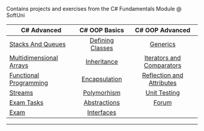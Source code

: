 Contains projects and exercises from the C# Fundamentals Module @ SoftUni


| C# Advanced           | C# OOP Basics | C# OOP Advanced  |
|-----------------------|:----------------------:|:------:|
|[Stacks And Queues](https://github.com/jackofdiamond5/Software-University/tree/master/C%23%20Fundamentals/C%23%20Advanced/Stacks%20And%20Queues)                   | [Defining Classes](https://github.com/jackofdiamond5/Software-University/tree/master/C%23%20Fundamentals/C%23%20OOP%20Basics/Defining%20Classes)                | [Generics](https://github.com/jackofdiamond5/Software-University/tree/master/C%23%20Fundamentals/C%23%20OOP%20Advanced/Generics/Generics_Exer)                            
|[Multidimensional Arrays](https://github.com/jackofdiamond5/Software-University/tree/master/C%23%20Fundamentals/C%23%20Advanced/Multidimensional%20Arrays)                       |[Inheritance](https://github.com/jackofdiamond5/Software-University/tree/master/C%23%20Fundamentals/C%23%20OOP%20Basics/Inheritance/Inheritance_Exer)                        |    [Iterators and Comparators](https://github.com/jackofdiamond5/Software-University/tree/master/C%23%20Fundamentals/C%23%20OOP%20Advanced/Iterators%20and%20Comparators/IterAndCompar_Exer)                   
|[Functional Programming](https://github.com/jackofdiamond5/Software-University/tree/master/C%23%20Fundamentals/C%23%20Advanced/Functional%20Programming)                      | [Encapsulation](https://github.com/jackofdiamond5/Software-University/tree/master/C%23%20Fundamentals/C%23%20OOP%20Basics/Encapsulation/Encapsulation_Exer)                       |   [Reflection and Attributes](https://github.com/jackofdiamond5/Software-University/tree/master/C%23%20Fundamentals/C%23%20OOP%20Advanced/Reflection%20and%20Attributes/ReflAndAttrib_Exer)             
|[Streams](https://github.com/jackofdiamond5/Software-University/tree/master/C%23%20Fundamentals/C%23%20Advanced/Streams/Streams_Exercises/Streams)                       | [Polymorhism](https://github.com/jackofdiamond5/Software-University/tree/master/C%23%20Fundamentals/C%23%20OOP%20Basics/Polymorphism/Polymorphism_Exer)                  | [Unit Testing](https://github.com/jackofdiamond5/Software-University/tree/master/C%23%20Fundamentals/C%23%20OOP%20Advanced/Unit%20Testing/Unit%20Testing_Exer)                
|[Exam Tasks](https://github.com/jackofdiamond5/Software-University/tree/master/C%23%20Fundamentals/C%23%20Advanced/Exam%20Tasks)                       |  [Abstractions](https://github.com/jackofdiamond5/Software-University/tree/master/C%23%20Fundamentals/C%23%20OOP%20Basics/Working%20With%20Abstraction/Abstractions_Exer)                      |   [Forum](https://github.com/jackofdiamond5/Software-University/tree/master/C%23%20Fundamentals/C%23%20OOP%20Advanced/Workshop_Forum)           
|   [Exam](https://github.com/jackofdiamond5/Software-University/tree/master/C%23%20Fundamentals/C%23%20Advanced/Exam%2011-02-2018)                    |   [Interfaces](https://github.com/jackofdiamond5/Software-University/tree/master/C%23%20Fundamentals/C%23%20OOP%20Basics/Interfaces%20and%20Abstraction/Interfaces_Exer)                     |                  
-----
